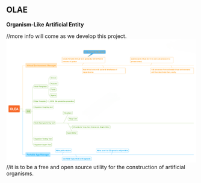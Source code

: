 ## OLAE
**Organism-Like Artificial Entity**

//more info will come as we develop this project.
![plan of attack](https://github.com/NiaSchim/OLAE/blob/89ebc0b10fe5875af920fd6a6e427283db641d9a/1684091907991_1684110742942.png?raw=true)
//it is to be a free and open source utility for the construction of artificial organisms.
